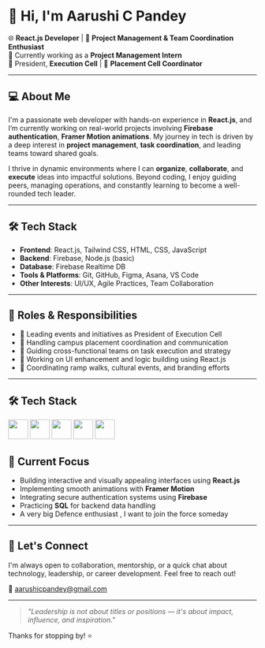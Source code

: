 # 👋 Hi, I'm Aarushi C Pandey

🌐 **React.js Developer** | 🎯 **Project Management & Team Coordination Enthusiast**  
📍 Currently working as a **Project Management Intern**   
🤝 President, **Execution Cell** | 📌 **Placement Cell Coordinator**

---

## 💻 About Me

I'm a passionate web developer with hands-on experience in **React.js**, and I’m currently working on real-world projects involving **Firebase authentication**, **Framer Motion animations**. My journey in tech is driven by a deep interest in **project management**, **task coordination**, and leading teams toward shared goals.

I thrive in dynamic environments where I can **organize**, **collaborate**, and **execute** ideas into impactful solutions. Beyond coding, I enjoy guiding peers, managing operations, and constantly learning to become a well-rounded tech leader.

---

## 🛠 Tech Stack

- **Frontend**: React.js, Tailwind CSS, HTML, CSS, JavaScript  
- **Backend**: Firebase, Node.js (basic)  
- **Database**: Firebase Realtime DB  
- **Tools & Platforms**: Git, GitHub, Figma, Asana, VS Code  
- **Other Interests**: UI/UX, Agile Practices, Team Collaboration

---

## 📌 Roles & Responsibilities

- 🔸 Leading events and initiatives as President of Execution Cell  
- 🔸 Handling campus placement coordination and communication  
- 🔸 Guiding cross-functional teams on task execution and strategy  
- 🔸 Working on UI enhancement and logic building using React.js  
- 🔸 Coordinating ramp walks, cultural events, and branding efforts

---
## 🛠 Tech Stack

<img src="https://cdn.jsdelivr.net/gh/devicons/devicon/icons/react/react-original.svg" width="40" height="40" /> 
<img src="https://cdn.jsdelivr.net/gh/devicons/devicon/icons/firebase/firebase-plain.svg" width="40" height="40" /> 
<img src="https://cdn.jsdelivr.net/gh/devicons/devicon/icons/postgresql/postgresql-original.svg" width="40" height="40" /> 
<img src="https://cdn.jsdelivr.net/gh/devicons/devicon/icons/javascript/javascript-original.svg" width="40" height="40" />
<img src="https://cdn.jsdelivr.net/gh/devicons/devicon/icons/git/git-original.svg" width="40" height="40" />

## 🎯 Current Focus

- Building interactive and visually appealing interfaces using **React.js**  
- Implementing smooth animations with **Framer Motion**  
- Integrating secure authentication systems using **Firebase**  
- Practicing **SQL** for backend data handling  
- A very big Defence enthusiast , I want to join the force someday

---

## 💬 Let's Connect

I'm always open to collaboration, mentorship, or a quick chat about technology, leadership, or career development. Feel free to reach out!

📧 aarushicpandey@gmail.com


---

> _"Leadership is not about titles or positions — it's about impact, influence, and inspiration."_  

Thanks for stopping by! ⭐
